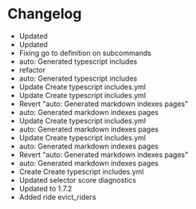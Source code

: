 # Changelog 
- Updated
- Updated
- Fixing go to definition on subcommands
- auto: Generated typescript includes
- refactor
- auto: Generated typescript includes
- Update Create typescript includes.yml
- Update Create typescript includes.yml
- Revert "auto: Generated markdown indexes pages"
- auto: Generated markdown indexes pages
- Update Create typescript includes.yml
- auto: Generated markdown indexes pages
- Update Create typescript includes.yml
- auto: Generated markdown indexes pages
- Revert "auto: Generated markdown indexes pages"
- auto: Generated markdown indexes pages
- Create Create typescript includes.yml
- Updated selector score diagnostics
- Updated to 1.7.2
- Added ride evict_riders